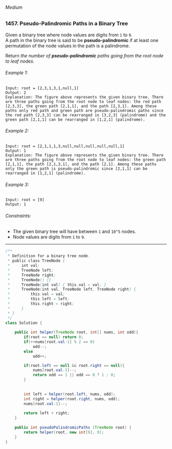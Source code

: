 ###### Medium

### 1457. Pseudo-Palindromic Paths in a Binary Tree

Given a binary tree where node values are digits from `1` to `9`.   
A path in the binary tree is said to be **pseudo-palindromic** if at least one permutation of the node values in the path is a palindrome.  

Return _the number of **pseudo-palindromic** paths going from the root node to leaf nodes._

###### Example 1:
```
Input: root = [2,3,1,3,1,null,1]
Output: 2 
Explanation: The figure above represents the given binary tree. There are three paths going from the root node to leaf nodes: the red path [2,3,3], the green path [2,1,1], and the path [2,3,1]. Among these paths only red path and green path are pseudo-palindromic paths since the red path [2,3,3] can be rearranged in [3,2,3] (palindrome) and the green path [2,1,1] can be rearranged in [1,2,1] (palindrome).
```

###### Example 2:
```
Input: root = [2,1,1,1,3,null,null,null,null,null,1]
Output: 1 
Explanation: The figure above represents the given binary tree. There are three paths going from the root node to leaf nodes: the green path [2,1,1], the path [2,1,3,1], and the path [2,1]. Among these paths only the green path is pseudo-palindromic since [2,1,1] can be rearranged in [1,2,1] (palindrome).
```

###### Example 3:
```
Input: root = [9]
Output: 1
```

###### Constraints:
- The given binary tree will have between `1` and `10^5` nodes.
- Node values are digits from `1` to `9`.

***

```java
/**
 * Definition for a binary tree node.
 * public class TreeNode {
 *     int val;
 *     TreeNode left;
 *     TreeNode right;
 *     TreeNode() {}
 *     TreeNode(int val) { this.val = val; }
 *     TreeNode(int val, TreeNode left, TreeNode right) {
 *         this.val = val;
 *         this.left = left;
 *         this.right = right;
 *     }
 * }
 */
class Solution {
    
    public int helper(TreeNode root, int[] nums, int odd){
        if(root == null) return 0;
        if(++nums[root.val-1] % 2 == 0)
            odd--;   
        else 
            odd++;

        if(root.left == null && root.right == null){
            nums[root.val-1]--;
            return odd == 1 || odd == 0 ? 1 : 0;
        }
            
        
        int left = helper(root.left, nums, odd);
        int right = helper(root.right, nums, odd);
        nums[root.val-1]--;
        
        return left + right;
    }
    
    public int pseudoPalindromicPaths (TreeNode root) {
        return helper(root, new int[9], 0);
    }
}
```
